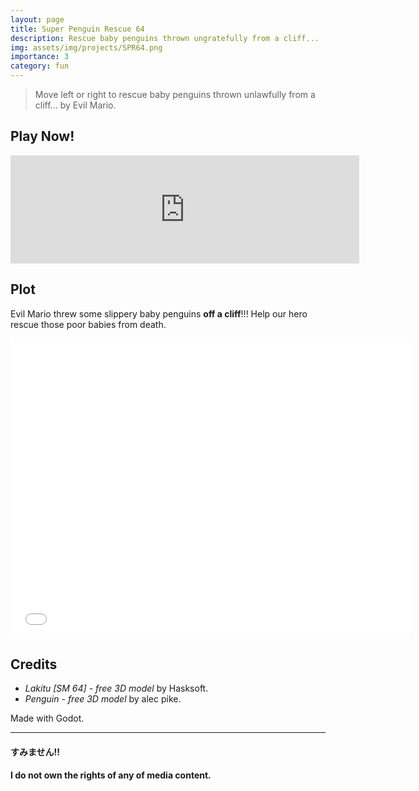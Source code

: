 ```yaml
---
layout: page
title: Super Penguin Rescue 64
description: Rescue baby penguins thrown ungratefully from a cliff...
img: assets/img/projects/SPR64.png
importance: 3
category: fun
---
```


> Move left or right to rescue baby penguins thrown unlawfully from a cliff... by Evil Mario.

## Play Now!
<iframe src="https://itch.io/embed/1821161?border_width=4&amp;bg_color=fafbfc&amp;fg_color=43546f&amp;link_color=f186be&amp;border_color=aac7dc" width="558" height="173" frameborder="0"><a href="https://aestial.itch.io/super-penguin-rescue-64">Super Penguin Rescue 64 by Liquid Cat</a></iframe>

<br>

## Plot
Evil Mario threw some slippery baby penguins **off a cliff**!!!
Help our hero rescue those poor babies from death.

<p align="center" class="mt-0 mt-md-3">
    <iframe src="//www.youtube.com/embed/QhWzjn3JZVM" allowfullscreen="" width="640" height="480" frameborder="0"></iframe>
</p>


## Credits
- *Lakitu [SM 64] - free 3D model* by Hasksoft.
- *Penguin - free 3D model* by alec pike. 

Made with Godot.

---
#### すみません!!
**I do not own the rights of any of media content.**
